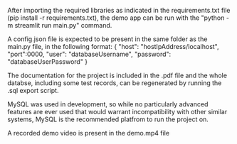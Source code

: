 After importing the required libraries as indicated in the requirements.txt file (pip install -r requirements.txt), the demo app can be run with the "python -m streamlit run main.py" command.

A config.json file is expected to be present in the same folder as the main.py file, in the following format:
{
    "host": "hostIpAddress/localhost",
    "port":0000,
    "user": "databaseUsername",
    "password": "databaseUserPassword"
}

The documentation for the project is included in the .pdf file and the whole databse, including some test records, can be regenerated by running the .sql export script.

MySQL was used in development, so while no particularly advanced features are ever used that would warrant incompatibility with other similar systems, MySQL is the recommended platfrom to run the project on.

A recorded demo video is present in the demo.mp4 file
